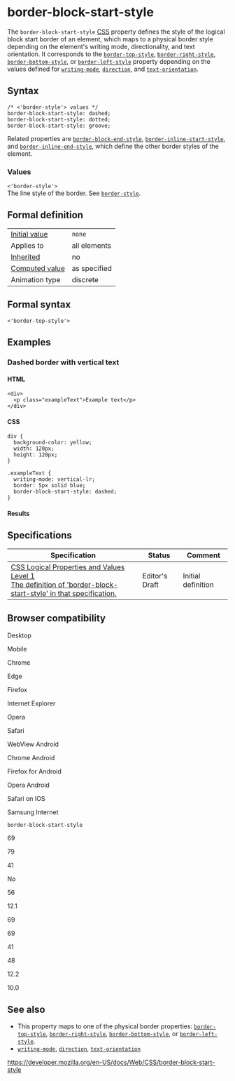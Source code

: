 # border-block-start-style

The `border-block-start-style` [CSS](https://developer.mozilla.org/en-US/docs/Web/CSS) property defines the style of the logical block start border of an element, which maps to a physical border style depending on the element's writing mode, directionality, and text orientation. It corresponds to the [`border-top-style`](border-top-style), [`border-right-style`](border-right-style), [`border-bottom-style`](border-bottom-style), or [`border-left-style`](border-left-style) property depending on the values defined for [`writing-mode`](writing-mode), [`direction`](direction), and [`text-orientation`](text-orientation).

## Syntax

    /* <'border-style'> values */
    border-block-start-style: dashed;
    border-block-start-style: dotted;
    border-block-start-style: groove;

Related properties are [`border-block-end-style`](border-block-end-style), [`border-inline-start-style`](border-inline-start-style), and [`border-inline-end-style`](border-inline-end-style), which define the other border styles of the element.

### Values

`<'border-style'>`  
The line style of the border. See [`border-style`](border-style).

## Formal definition

<table><tbody><tr class="odd"><td><a href="initial_value">Initial value</a></td><td><code>none</code></td></tr><tr class="even"><td>Applies to</td><td>all elements</td></tr><tr class="odd"><td><a href="inheritance">Inherited</a></td><td>no</td></tr><tr class="even"><td><a href="computed_value">Computed value</a></td><td>as specified</td></tr><tr class="odd"><td>Animation type</td><td>discrete</td></tr></tbody></table>

## Formal syntax

    <'border-top-style'>

## Examples

### Dashed border with vertical text

#### HTML

    <div>
      <p class="exampleText">Example text</p>
    </div>

#### CSS

    div {
      background-color: yellow;
      width: 120px;
      height: 120px;
    }

    .exampleText {
      writing-mode: vertical-lr;
      border: 5px solid blue;
      border-block-start-style: dashed;
    }

#### Results

## Specifications

<table><thead><tr class="header"><th>Specification</th><th>Status</th><th>Comment</th></tr></thead><tbody><tr class="odd"><td><a href="https://drafts.csswg.org/css-logical/#propdef-border-block-start-style">CSS Logical Properties and Values Level 1<br />
<span class="small">The definition of 'border-block-start-style' in that specification.</span></a></td><td><span class="spec-ed">Editor's Draft</span></td><td>Initial definition</td></tr></tbody></table>

## Browser compatibility

Desktop

Mobile

Chrome

Edge

Firefox

Internet Explorer

Opera

Safari

WebView Android

Chrome Android

Firefox for Android

Opera Android

Safari on IOS

Samsung Internet

`border-block-start-style`

69

79

41

No

56

12.1

69

69

41

48

12.2

10.0

## See also

- This property maps to one of the physical border properties: [`border-top-style`](border-top-style), [`border-right-style`](border-right-style), [`border-bottom-style`](border-bottom-style), or [`border-left-style`](border-left-style).
- [`writing-mode`](writing-mode), [`direction`](direction), [`text-orientation`](text-orientation)

<a href="https://developer.mozilla.org/en-US/docs/Web/CSS/border-block-start-style" class="_attribution-link">https://developer.mozilla.org/en-US/docs/Web/CSS/border-block-start-style</a>
